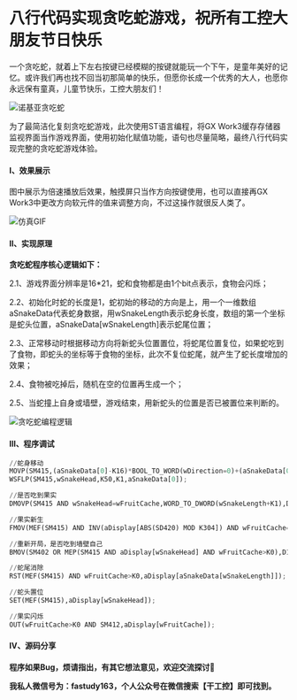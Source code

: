 # 八行代码实现贪吃蛇游戏，祝所有工控大朋友节日快乐

一个贪吃蛇，就着上下左右按键已经模糊的按键就能玩一个下午，是童年美好的记忆。或许我们再也找不回当初那简单的快乐，但愿你长成一个优秀的大人，也愿你永远保有童真，儿童节快乐，工控大朋友们！

![诺基亚贪吃蛇](https://pic.imgdb.cn/item/60b3cf2239f6859bc23d2ed8.jpg)

为了最简洁化复刻贪吃蛇游戏，此次使用ST语言编程，将GX Work3缓存存储器监视界面当作游戏界面，使用初始化赋值功能，语句也尽量简略，最终八行代码实现完整的贪吃蛇游戏体验。

#### Ⅰ、效果展示

图中展示为倍速播放后效果，触摸屏只当作方向按键使用，也可以直接再GX Work3中更改方向软元件的值来调整方向，不过这操作就很反人类了。

![仿真GIF](https://pic.imgdb.cn/item/60b3cf2239f6859bc23d2efb.gif)

#### Ⅱ、实现原理

**贪吃蛇程序核心逻辑如下：**

2.1、游戏界面分辨率是16*21，蛇和食物都是由1个bit点表示，食物会闪烁；

2.2、初始化时蛇的长度是1，蛇初始的移动的方向是上，用一个一维数组aSnakeData代表蛇身数据，用wSnakeLength表示蛇身长度，数组的第一个坐标是蛇头位置，aSnakeData[wSnakeLength]表示蛇尾位置；

2.3、正常移动时根据移动方向将新蛇头位置置位，将蛇尾位置复位，如果蛇吃到了食物，即蛇头的坐标等于食物的坐标，此次不复位蛇尾，就产生了蛇长度增加的效果；

2.4、食物被吃掉后，随机在空的位置再生成一个；

2.5、当蛇撞上自身或墙壁，游戏结束，用新蛇头的位置是否已被置位来判断的。

![贪吃蛇编程逻辑](https://pic.imgdb.cn/item/60b3d2b039f6859bc266ee18.png)

#### Ⅲ、程序调试

```python
//蛇身移动
MOVP(SM415,(aSnakeData[0]-K16)*BOOL_TO_WORD(wDirection=0)+(aSnakeData[0]+K16)*BOOL_TO_WORD(wDirection=1)+(aSnakeData[0]+K1)*BOOL_TO_WORD(wDirection=2)+(aSnakeData[0]-K1)*BOOL_TO_WORD(wDirection=3),wSnakeHead);
WSFLP(SM415,wSnakeHead,K50,K1,aSnakeData[0]);

//是否吃到果实
DMOVP(SM415 AND wSnakeHead=wFruitCache,WORD_TO_DWORD(wSnakeLength+K1),D31);

//果实新生
FMOV(MEF(SM415) AND INV(aDisplay[ABS(SD420) MOD K304]) AND wFruitCache=K0,ABS(SD420) MOD K304,K2,D32);

//重新开局，是否吃到墙壁自己
BMOV(SM402 OR MEP(SM415 AND aDisplay[wSnakeHead] AND wFruitCache>K0),D100,K90,D0);

//蛇尾消除
RST(MEF(SM415) AND wFruitCache>K0,aDisplay[aSnakeData[wSnakeLength]]);

//蛇头置位
SET(MEF(SM415),aDisplay[wSnakeHead]);

//果实闪烁
OUT(wFruitCache>K0 AND SM412,aDisplay[wFruitCache]);
```

#### Ⅳ、源码分享

**程序如果Bug，烦请指出，有其它想法意见，欢迎交流探讨🤝**

**我私人微信号为：fastudy163，个人公众号在微信搜索【干工控】即可找到。**
